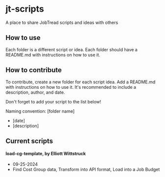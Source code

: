 # jt-scripts
A place to share JobTread scripts and ideas with others

## How to use
Each folder is a different script or idea.
Each folder should have a README.md with instructions on how to use it.

## How to contribute 
To contribute, create a new folder for each script idea.
Add a README.md with instructions on how to use it. It's recommended to include a description, author, and date.

Don't forget to add your script to the list below!

Naming convention: [folder name]
- [date]
- [description]

## Current scripts
#### load-cg-template, by Elliott Wittstruck
- 09-25-2024
- Find Cost Group data, Transform into API format, Load into a Job Budget